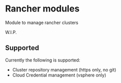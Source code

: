 # Rancher modules

Module to manage rancher clusters

W.I.P.

## Supported

Currently the following is supported:

- Cluster repository management (https only, no git)
- Cloud Credential management (vsphere only)